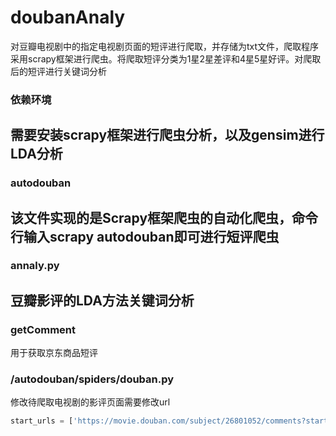 # doubanAnaly
对豆瓣电视剧中的指定电视剧页面的短评进行爬取，并存储为txt文件，爬取程序采用scrapy框架进行爬虫。将爬取短评分类为1星2星差评和4星5星好评。对爬取后的短评进行关键词分析
### 依赖环境
需要安装scrapy框架进行爬虫分析，以及gensim进行LDA分析
---
### autodouban
该文件实现的是Scrapy框架爬虫的自动化爬虫，命令行输入scrapy autodouban即可进行短评爬虫
---
### annaly.py
豆瓣影评的LDA方法关键词分析
---
### getComment
用于获取京东商品短评

### /autodouban/spiders/douban.py
修改待爬取电视剧的影评页面需要修改url
```python
start_urls = ['https://movie.douban.com/subject/26801052/comments?start=0&limit=20&sort=new_score&status=P']
```
